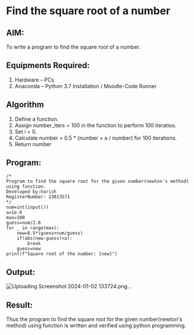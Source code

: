 # Find the square root of a number

## AIM:
To write a program to find the square root of a number.

## Equipments Required:
1. Hardware – PCs
2. Anaconda – Python 3.7 Installation / Moodle-Code Runner

## Algorithm
1. Define a function.
2. Assign number_iters = 100 in the function to perform 100 iteratios.
3. Set i = 0.
4. Calculate  number = 0.5 * (number + a / number) for 100 iterations.
5. Return number

## Program:
```
/*
Program to find the square root for the given number(newton's method) using function.
Developed by:harish 
RegisterNumber: 23013571
*/
num=int(input())
a=1e-6
max=100
guess=num/2.0
for _ in range(max):
    new=0.5*(guess+num/guess)
    if(abs(new-guess)<a):
        break
    guess=new
print(f"Square root of the number: {new}")
```
## Output:
![Uploading Screenshot 2024-01-02 133724.png…]()

## Result:
Thus the program to find the square root for the given number(newton's method) using function is written and verified using python programming.
